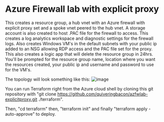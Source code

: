 # Azure Firewall lab with explicit proxy

This creates a resource group, a hub vnet with an Azure firewall with explicit proxy set and a spoke vnet peered to the hub vnet. A storage account is also created to host .PAC file for the firewall to access. This creates a log analytics workspace and diagnostic settings for the firewall logs. Also creates Windows VM's in the default subnets with your public ip added to an NSG allowing RDP access and the PAC file set for the proxy. This also creates a logic app that will delete the resource group in 24hrs. You'll be prompted for the resource group name, location where you want the resources created, your public ip and username and password to use for the VM's.

The topology will look something like this: 
![image](https://github.com/quiveringbacon/azfwlab-explicitproxy/assets/128983862/62ecc709-fab1-471c-9084-6859121b1a77)

You can run Terraform right from the Azure cloud shell by cloning this git repository with "git clone https://github.com/quiveringbacon/azfwlab-explicitproxy.git ./terraform".

Then, "cd terraform" then, "terraform init" and finally "terraform apply -auto-approve" to deploy.
